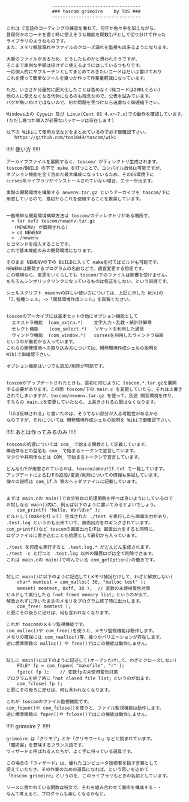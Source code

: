                      ---------------------------------
                     ### toscom grimoire    by TOS ###
                     ---------------------------------

    これは C言語のコーディングの練習を兼ねて、何年か色々手を加えながら、
    普段何かのコードを書く時に使えそうな機能を関数I/Fとして切り分けて作った
    ライブラリのようなものです。
    また、メモリ解放漏れやファイルのクローズ漏れを監視も出来るようになります。
  
    大量のファイルがあるため、どうしたものかと思われそうですが、
    そこまで面倒な手順は掛けずに使えるようにはしているつもりです。
    一応個人的にサブルーチンとしてまとめておきたいコードはだいぶ書けており
    これを使って簡単なツールを幾つか作って作業量軽減になっています。
  
    ただ、いささか分量的に肥大化したことは否めなく(純コードは20KLぐらい)
    他の人に使えなくなる代物になるのも残念なので、公表を試みています。
    バグが無いわけではないので、何か問題を見つけたら遠慮なく御連絡下さい。
    
    Windows上の Cygwin 及び Linux(Cent OS 4.x～7.x)での動作を確認しています。
    (ただし幾つか導入が必要なパッケージは存在します)
    
    以下の Wikiにて使用方法などをまとめているので必ず御確認下さい。
       https://github.com/tos1049/toscom/wiki


!!!!! 使い方 !!!!!

    アーカイブファイルを展開すると、toscom/ がディレクトリ生成されます。
    toscom/BUILD の下で make を打つことで、コンパイル自体は可能ですが、
    オプション機能を全て含めた最大構成になっているため、そのOS環境下に
    curses系ライブラリがインストールされていない場合、エラーが出ます。

    実際の開発環境を構築する newenv.tar.gz というアーカイブを toscom/下に
    用意しているので、最初からこれを使用することを推奨しています。


    一番簡単な開発環境構築方法は toscom/のディレクトリがある場所で、
      > tar xvfz toscom/newenv.tar.gz
       (MEWEMV/ が展開される)
      > cd NEWENV
      > ./newenv
    とコマンドを投入することです。
    これで基本機能のみの開発環境になります。

    そのまま NEWENVの下の BUILDに入って makeを打てばビルドも可能です。
    NEWENVは開発するプログラムの名前などで、適宜変更する想定です。
    この環境なら、変更をいくらしても toscom/下のファイルは影響を受けません。
    もちろんシンボリックリンクになっているものは修正をしない、という前提です。

    シェルスクリプト newenvの詳しい使い方については、上記に示した Wikiの
    「3.各種シェル」->「開発環境作成シェル」を御覧ください。


    toscomのアーカイブには基本セットの他にオプション機能として
      エキストラ機能  (com_extra.*)    文字入力・乱数・統計計算等
      セレクト機能    (com_select.*)   ソケットを利用した通信
      ウィンドウ機能  (com_window.*)   cursesを利用したウィンドウ描画
    というのが最初から入っています。
    これらの開発環境への取り込み方については、開発環境作成シェルの説明を
    Wikiで御確認下さい。

    オプション機能はいつでも追加/削除が可能です。


    toscomがアップデートされたときも、最初と同じように toscom.*.tar.gzを展開
    する必要があります。この際 toscom/下の main.c を変更していたら、それは上書き
    されてしまいますが、toscom/newenv.tar.gz を使って、別途 開発環境を作り、
    そちらの main.cを変更していたなら、上書きされる心配はなくなります。

    「ほぼ反映される」と書いたのは、そうでない部分が入る可能性があるから
    なのですが、それについては 開発環境作成シェルの説明を Wikiで御確認下さい。


!!!!! あとは作ってみるのみ !!!!!

    toscomの処理については com_ で始まる関数として定義しています。
    構造体などの型名も com_ で始まるトークンで宣言しています。
    マクロや共用体などは COM_ で始まるトークンで宣言しています。

    どんなI/Fが用意されているかは、toscom/aboutIf.txt で一覧しています。
    アップデートによるI/Fの追加/変更/削除についての情報も併記しています。
    個々の説明は com_if.h 等のヘッダファイルに記載しています。


    まずは main.cの main()で自分独自の処理関数を呼べば良いようにしているので
    お試しなら main()内に、例えば以下のように書いてみるとよいでしょう。
        com_printf( "Hello, World\n" );
    ビルドして(makeを打って) 生成された ./test を実行したら画面出力があり、
    .test.log というのも出来ていて、画面出力をロギングされています。
    com_printf()など toscomの画面出力I/Fは 画面出力をすると同時に、
    ログファイルに書き込むことも処理として最初から入っています。

    ./test を何度も実行すると .test.log.* がどんどん生成されます。
    ./test -c と打つと .test.log 以外の履歴ログは全て削除できます。
    これは main.cの main()で呼んでいる com_getOption()の働きです。


    試しに main()に以下のように記述して(メモリ捕捉だけして、わざと解放しない)
        char* memtest = com_malloc( 30, "malloc test" );
        memset( memtest, 0xff, 30 );  // 変数の未使用警告対策
    ビルドして実行したら「not freed memory list」というのが出て、
    解放されずに浮いたままのメモリをプログラム終了時に出力します。
        com_free( memtest );
    と更にその後ろに足せば、何も言われなくなります。

    これが toscomのメモリ監視機能です。
    com_malloc()や com_free()を使うと、メモリ監視機能は動作します。
    メモリの確保には com_realloc()等、幾つかバリエーションが存在します。
    逆に標準関数の malloc() や free()ではこの機能は動作しません。


    試しに main()に以下のように記述して(オープンだけして、わざとクローズしない)
        FILE* fp = com_fopen( "makefile", "r" );
        fgetc( fp );    // 変数fpの未使用警告対策
    プログラムを終了時に「not closed file list」というのが出ます。
        com_fclose( fp );
    と更にその後ろに足せば、何も言われなくなります。

    これが toscomのファイル監視機能です。
    com_fopen()や com_fclose()を使うと、ファイル監視機能は動作します。
    逆に標準関数の fopen()や fclose()ではこの機能は動作しません。


!!!!! grimoire？ !!!!!

    grimoire は「グリモア」とか「グリモワール」などと読まれています。
    「魔術書」を意味するフランス語です。
    ウィザードと呼ばれる人たちが、よく手に持っている道具です。

    この場合の「ウィザード」は、優れたコンピュータ技術者を指す言葉として
    捉えていただき、その作業のための道具になれば、という思いを込めて
    「toscom griomire」というのを、このライブラリもどきの名前としています。

    ソースに書かれている関数は呪文で、それを組み合わせて魔術を構成する・・
    なんて考えると、プログラムも楽しくなるかなと。

